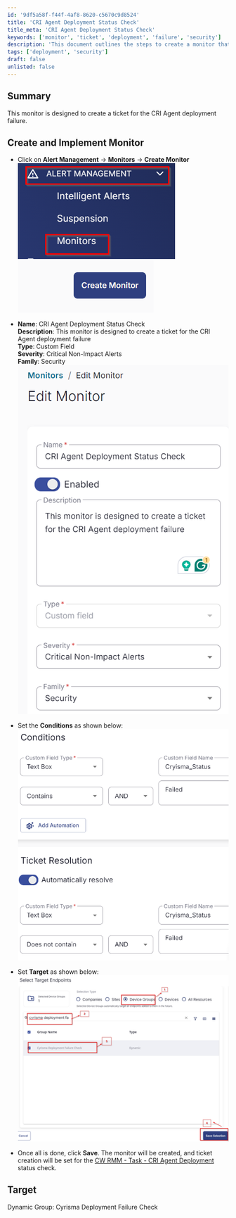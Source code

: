 ```yaml
---
id: '9df5a58f-f44f-4af8-8620-c5670c9d8524'
title: 'CRI Agent Deployment Status Check'
title_meta: 'CRI Agent Deployment Status Check'
keywords: ['monitor', 'ticket', 'deployment', 'failure', 'security']
description: 'This document outlines the steps to create a monitor that generates a ticket for CRI Agent deployment failures, ensuring timely alerts for critical non-impact issues.'
tags: ['deployment', 'security']
draft: false
unlisted: false
---
```


## Summary

This monitor is designed to create a ticket for the CRI Agent deployment failure.

## Create and Implement Monitor

- Click on **Alert Management** -> **Monitors** -> **Create Monitor**  
  ![Image 1](../../../static/img/CRI-Agent-Deployment-Status-Check/image_1.png)  
  ![Image 2](../../../static/img/CRI-Agent-Deployment-Status-Check/image_2.png)  

- **Name**: CRI Agent Deployment Status Check  
  **Description**: This monitor is designed to create a ticket for the CRI Agent deployment failure  
  **Type**: Custom Field  
  **Severity**: Critical Non-Impact Alerts  
  **Family**: Security  
  ![Image 3](../../../static/img/CRI-Agent-Deployment-Status-Check/image_3.png)  

- Set the **Conditions** as shown below:  
  ![Image 4](../../../static/img/CRI-Agent-Deployment-Status-Check/image_4.png)  

- Set **Target** as shown below:  
  ![Image 5](../../../static/img/CRI-Agent-Deployment-Status-Check/image_5.png)  

- Once all is done, click **Save**. The monitor will be created, and ticket creation will be set for the [CW RMM - Task - CRI Agent Deployment](<../tasks/CRI Agent Deployment.md>) status check.

## Target

Dynamic Group: Cyrisma Deployment Failure Check
